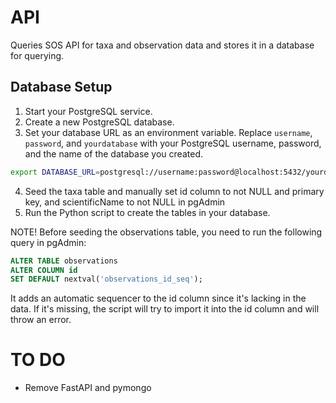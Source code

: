 # API
Queries SOS API for taxa and observation data and stores it in a database for querying.

## Database Setup
1. Start your PostgreSQL service.
2. Create a new PostgreSQL database.
3. Set your database URL as an environment variable. Replace `username`, `password`, and `yourdatabase` with your PostgreSQL username, password, and the name of the database you created.

```bash
export DATABASE_URL=postgresql://username:password@localhost:5432/yourdatabase
```

4. Seed the taxa table and manually set id column to not NULL and primary key, and scientificName to not NULL in pgAdmin
5. Run the Python script to create the tables in your database.

NOTE! Before seeding the observations table, you need to run the following query in pgAdmin:

```SQL
ALTER TABLE observations 
ALTER COLUMN id 
SET DEFAULT nextval('observations_id_seq');
```

It adds an automatic sequencer to the id column since it's lacking in the data. If it's missing, the script will try to import it into the id column and will throw an error.

# TO DO
- Remove FastAPI and pymongo